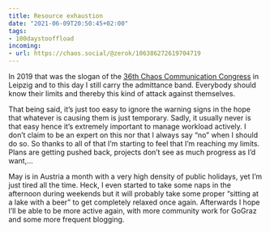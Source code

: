 ```yaml
---
title: Resource exhaustion
date: "2021-06-09T20:50:45+02:00"
tags:
- 100daystooffload
incoming:
- url: https://chaos.social/@zerok/106386272619704719
---
```


In 2019 that was the slogan of the [36th Chaos Communication Congress](https://www.ccc.de/en/updates/2019/36c3-in-leipzig) in Leipzig and to this day I still carry the admittance band. Everybody should know their limits and thereby this kind of attack against themselves.

That being said, it’s just too easy to ignore the warning signs in the hope that whatever is causing them is just temporary. Sadly, it usually never is that easy hence it’s extremely important to manage workload actively. I don’t claim to be an expert on this nor that I always say “no” when I should do so. So thanks to all of that I’m starting to feel that I’m reaching my limits. Plans are getting pushed back, projects don’t see as much progress as I’d want,...

May is in Austria a month with a very high density of public holidays, yet I’m just tired all the time. Heck, I even started to take some naps in the afternoon during weekends but it will probably take some proper “sitting at a lake with a beer” to get completely relaxed once again. Afterwards I hope I’ll be able to be more active again, with more community work for GoGraz and some more frequent blogging.
